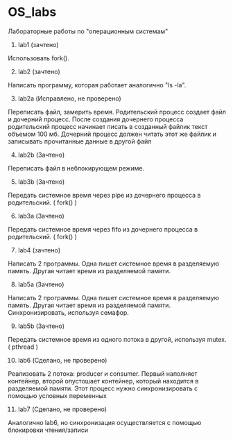 # OS_labs
Лабораторные работы по "операционным системам"

1)  lab1  (зачтено)

Использовать fork().

2)  lab2  (зачтено)

Написать программу, которая работает аналогично "ls -la".

3)  lab2a (Исправлено, не проверено)

Переписать файл, замерить время. Родительский процесс создает файл и дочерний процесс. После создания дочернего процесса родительский процесс начинает писать в созданный файлик текст объемом 100 мб. Дочерний процесс должен читать этот же файлик и записывать прочитанные данные в другой файл

4)  lab2b (Зачтено)

Переписать файл в неблокирующем режиме.

5)  lab3b (Зачтено)

Передать системное время через pipe из дочернего процесса в родительский. ( fork() )

6)  lab3a (Зачтено)

Передать системное время через fifo из дочернего процесса в родительский. ( fork() )

7)  lab4  (зачтено)

Написать 2 программы. Одна пишет системное время в разделяемую память. Другая читает время из разделяемой памяти.

8)  lab5a (Зачтено)

Написать 2 программы. Одна пишет системное время в разделяемую память. Другая читает время из разделяемой памяти.
Синхронизировать, используя семафор.

9)  lab5b (Зачтено)

Передать системное время из одного потока в другой, используя mutex. ( pthread )

10) lab6 (Сделано, не проверено)

Реализовать 2 потока: producer и consumer. Первый наполняет контейнер,
второй опустошает контейнер, который находится в разделяемой памяти.
Этот процесс нужно синхронизировать с помощью условных переменных

11) lab7 (Сделано, не проверено)

Аналогично lab6, но синхронизация осуществляется с помощью блокировки чтения/записи

